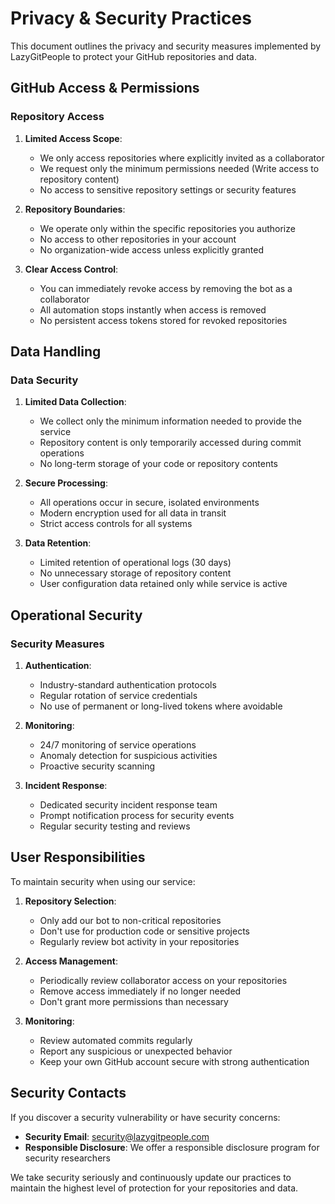 # Privacy & Security Practices

This document outlines the privacy and security measures implemented by LazyGitPeople to protect your GitHub repositories and data.

## GitHub Access & Permissions

### Repository Access

1. **Limited Access Scope**:
   - We only access repositories where explicitly invited as a collaborator
   - We request only the minimum permissions needed (Write access to repository content)
   - No access to sensitive repository settings or security features

2. **Repository Boundaries**:
   - We operate only within the specific repositories you authorize
   - No access to other repositories in your account
   - No organization-wide access unless explicitly granted

3. **Clear Access Control**:
   - You can immediately revoke access by removing the bot as a collaborator
   - All automation stops instantly when access is removed
   - No persistent access tokens stored for revoked repositories

## Data Handling

### Data Security

1. **Limited Data Collection**:
   - We collect only the minimum information needed to provide the service
   - Repository content is only temporarily accessed during commit operations
   - No long-term storage of your code or repository contents

2. **Secure Processing**:
   - All operations occur in secure, isolated environments
   - Modern encryption used for all data in transit
   - Strict access controls for all systems

3. **Data Retention**:
   - Limited retention of operational logs (30 days)
   - No unnecessary storage of repository content
   - User configuration data retained only while service is active

## Operational Security

### Security Measures

1. **Authentication**:
   - Industry-standard authentication protocols
   - Regular rotation of service credentials
   - No use of permanent or long-lived tokens where avoidable

2. **Monitoring**:
   - 24/7 monitoring of service operations
   - Anomaly detection for suspicious activities
   - Proactive security scanning

3. **Incident Response**:
   - Dedicated security incident response team
   - Prompt notification process for security events
   - Regular security testing and reviews

## User Responsibilities

To maintain security when using our service:

1. **Repository Selection**:
   - Only add our bot to non-critical repositories
   - Don't use for production code or sensitive projects
   - Regularly review bot activity in your repositories

2. **Access Management**:
   - Periodically review collaborator access on your repositories
   - Remove access immediately if no longer needed
   - Don't grant more permissions than necessary

3. **Monitoring**:
   - Review automated commits regularly
   - Report any suspicious or unexpected behavior
   - Keep your own GitHub account secure with strong authentication

## Security Contacts

If you discover a security vulnerability or have security concerns:

- **Security Email**: security@lazygitpeople.com
- **Responsible Disclosure**: We offer a responsible disclosure program for security researchers

We take security seriously and continuously update our practices to maintain the highest level of protection for your repositories and data.
